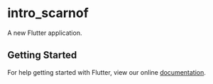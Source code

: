 # intro_scarnof

A new Flutter application.

## Getting Started

For help getting started with Flutter, view our online
[documentation](https://flutter.io/).
